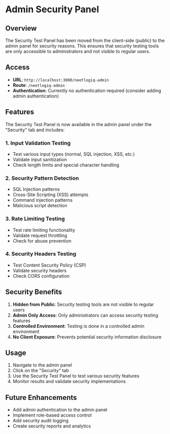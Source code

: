 # Admin Security Panel

## Overview
The Security Test Panel has been moved from the client-side (public) to the admin panel for security reasons. This ensures that security testing tools are only accessible to administrators and not visible to regular users.

## Access
- **URL**: `http://localhost:3000/neetlogiq-admin`
- **Route**: `/neetlogiq-admin`
- **Authentication**: Currently no authentication required (consider adding admin authentication)

## Features
The Security Test Panel is now available in the admin panel under the "Security" tab and includes:

### 1. Input Validation Testing
- Test various input types (normal, SQL injection, XSS, etc.)
- Validate input sanitization
- Check length limits and special character handling

### 2. Security Pattern Detection
- SQL Injection patterns
- Cross-Site Scripting (XSS) attempts
- Command injection patterns
- Malicious script detection

### 3. Rate Limiting Testing
- Test rate limiting functionality
- Validate request throttling
- Check for abuse prevention

### 4. Security Headers Testing
- Test Content Security Policy (CSP)
- Validate security headers
- Check CORS configuration

## Security Benefits
1. **Hidden from Public**: Security testing tools are not visible to regular users
2. **Admin Only Access**: Only administrators can access security testing features
3. **Controlled Environment**: Testing is done in a controlled admin environment
4. **No Client Exposure**: Prevents potential security information disclosure

## Usage
1. Navigate to the admin panel
2. Click on the "Security" tab
3. Use the Security Test Panel to test various security features
4. Monitor results and validate security implementations

## Future Enhancements
- Add admin authentication to the admin panel
- Implement role-based access control
- Add security audit logging
- Create security reports and analytics
